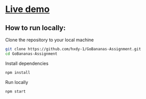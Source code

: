 # [Live demo](https://go-bananas-assignment-opal.vercel.app/)

## How to run locally:

Clone the repository to your local machine

```bash
git clone https://github.com/hxdy-1/GoBananas-Assignment.git
cd GoBananas-Assignment
```

Install dependencies

```bash
npm install
```

Run locally

```bash
npm start
```
